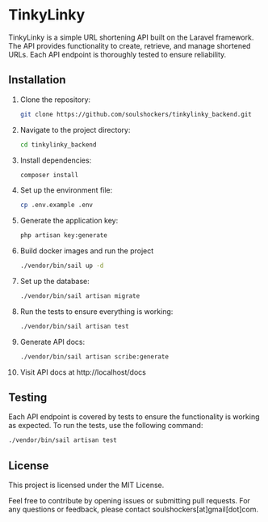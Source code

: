 # TinkyLinky

TinkyLinky is a simple URL shortening API built on the Laravel framework. The API provides functionality to create, retrieve, and manage shortened URLs. Each API endpoint is thoroughly tested to ensure reliability.

## Installation

1. Clone the repository:
    ```bash
    git clone https://github.com/soulshockers/tinkylinky_backend.git
    ```

2. Navigate to the project directory:
    ```bash
    cd tinkylinky_backend
    ```

3. Install dependencies:
    ```bash
    composer install
    ```

4. Set up the environment file:
    ```bash
    cp .env.example .env
    ```

5. Generate the application key:
    ```bash
    php artisan key:generate
    ```
    
6. Build docker images and run the project
    ```bash
    ./vendor/bin/sail up -d
    ```

7. Set up the database:
    ```bash
    ./vendor/bin/sail artisan migrate
    ```

8. Run the tests to ensure everything is working:
    ```bash
    ./vendor/bin/sail artisan test
    ```

9. Generate API docs:
    ```bash
    ./vendor/bin/sail artisan scribe:generate
    ```

10. Visit API docs at http://localhost/docs

## Testing
Each API endpoint is covered by tests to ensure the functionality is working as expected. To run the tests, use the following command:
```bash
./vendor/bin/sail artisan test
```

## License
This project is licensed under the MIT License.

Feel free to contribute by opening issues or submitting pull requests. For any questions or feedback, please contact soulshockers[at]gmail[dot]com.
